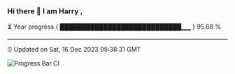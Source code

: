 ### Hi there 👋 I am Harry , 

⏳ Year progress { ████████████████████████████▁▁ } 95.68 %

---

⏰ Updated on Sat, 16 Dec 2023 05:38:31 GMT

![Progress Bar CI](https://github.com/duykhang68/duykhang68/workflows/Progress%20Bar%20CI/badge.svg)
